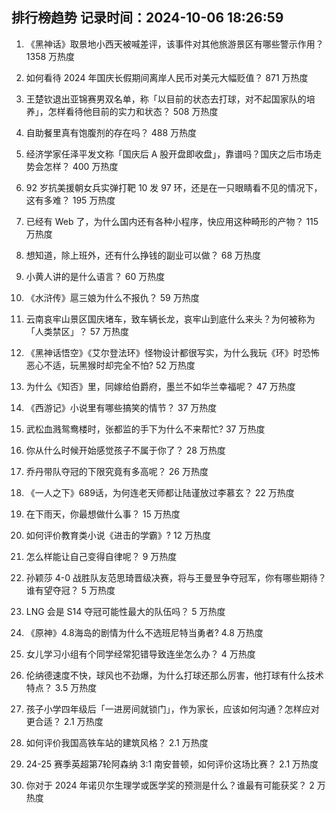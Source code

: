 
## 排行榜趋势 记录时间：2024-10-06 18:26:59
  
  1. 《黑神话》取景地小西天被喊差评，该事件对其他旅游景区有哪些警示作用？ 1358 万热度
    
  2. 如何看待 2024 年国庆长假期间离岸人民币对美元大幅贬值？ 871 万热度
    
  3. 王楚钦退出亚锦赛男双名单，称「以目前的状态去打球，对不起国家队的培养」，怎样看待他目前的实力和状态？ 508 万热度
    
  4. 自助餐里真有饱腹剂的存在吗？ 488 万热度
    
  5. 经济学家任泽平发文称「国庆后 A 股开盘即收盘」，靠谱吗？国庆之后市场走势会怎样？ 400 万热度
    
  6. 92 岁抗美援朝女兵实弹打靶 10 发 97 环，还是在一只眼睛看不见的情况下，这有多难？ 195 万热度
    
  7. 已经有 Web 了，为什么国内还有各种小程序，快应用这种畸形的产物？ 115 万热度
    
  8. 想知道，除上班外，还有什么挣钱的副业可以做？ 68 万热度
    
  9. 小黄人讲的是什么语言？ 60 万热度
    
  10. 《水浒传》扈三娘为什么不报仇？ 59 万热度
    
  11. 云南哀牢山景区国庆堵车，致车辆长龙，哀牢山到底什么来头？为何被称为「人类禁区」？ 57 万热度
    
  12. 《黑神话悟空》《艾尔登法环》怪物设计都很写实，为什么我玩《环》时恐怖恶心不适，玩黑猴时却完全不怕? 52 万热度
    
  13. 为什么《知否》里，同嫁给伯爵府，墨兰不如华兰幸福呢？ 47 万热度
    
  14. 《西游记》小说里有哪些搞笑的情节？ 37 万热度
    
  15. 武松血溅鸳鸯楼时，张都监的手下为什么不来帮忙? 37 万热度
    
  16. 你从什么时候开始感觉孩子不属于你了？ 28 万热度
    
  17. 乔丹带队夺冠的下限究竟有多高呢？ 26 万热度
    
  18. 《一人之下》689话，为何连老天师都让陆谨放过李慕玄？ 22 万热度
    
  19. 在下雨天，你最想做什么事？ 15 万热度
    
  20. 如何评价教育类小说《进击的学霸》? 12 万热度
    
  21. 怎么样能让自己变得自律呢？ 9 万热度
    
  22. 孙颖莎 4-0 战胜队友范思琦晋级决赛，将与王曼昱争夺冠军，你有哪些期待？谁有望夺冠？ 5 万热度
    
  23. LNG 会是 S14 夺冠可能性最大的队伍吗？ 5 万热度
    
  24. 《原神》4.8海岛的剧情为什么不选班尼特当勇者? 4.8 万热度
    
  25. 女儿学习小组有个同学经常犯错导致连坐怎么办？ 4 万热度
    
  26. 伦纳德速度不快，球风也不劲爆，为什么打球还那么厉害，他打球有什么技术特点？ 3.5 万热度
    
  27. 孩子小学四年级后「一进房间就锁门」，作为家长，应该如何沟通？怎样应对更合适？ 2.1 万热度
    
  28. 如何评价我国高铁车站的建筑风格？ 2.1 万热度
    
  29. 24-25 赛季英超第7轮阿森纳 3:1 南安普顿，如何评价这场比赛？ 2.1 万热度
    
  30. 你对于 2024 年诺贝尔生理学或医学奖的预测是什么？谁最有可能获奖？ 2 万热度
    